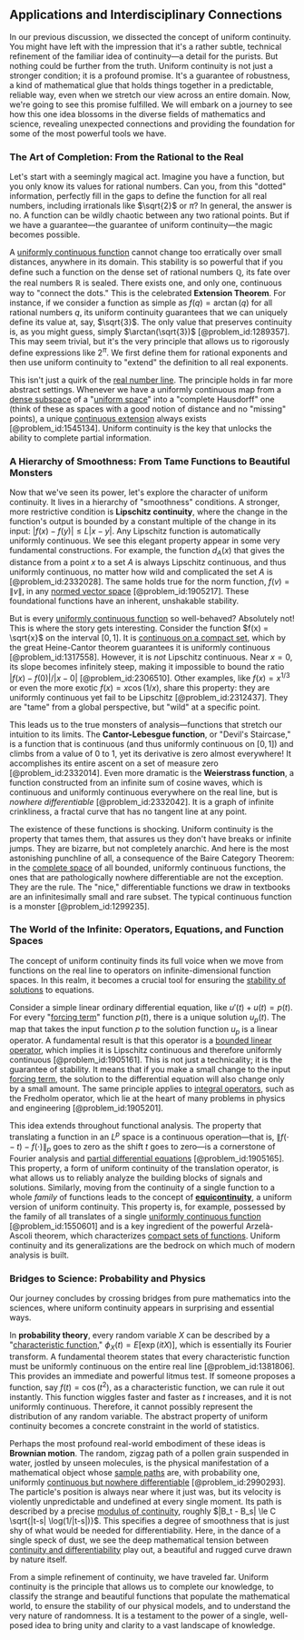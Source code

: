 ## Applications and Interdisciplinary Connections

In our previous discussion, we dissected the concept of uniform continuity. You might have left with the impression that it's a rather subtle, technical refinement of the familiar idea of continuity—a detail for the purists. But nothing could be further from the truth. Uniform continuity is not just a stronger condition; it is a profound promise. It's a guarantee of robustness, a kind of mathematical glue that holds things together in a predictable, reliable way, even when we stretch our view across an entire domain. Now, we're going to see this promise fulfilled. We will embark on a journey to see how this one idea blossoms in the diverse fields of mathematics and science, revealing unexpected connections and providing the foundation for some of the most powerful tools we have.

### The Art of Completion: From the Rational to the Real

Let's start with a seemingly magical act. Imagine you have a function, but you only know its values for rational numbers. Can you, from this "dotted" information, perfectly fill in the gaps to define the function for all real numbers, including irrationals like $\sqrt{2}$ or $\pi$? In general, the answer is no. A function can be wildly chaotic between any two rational points. But if we have a guarantee—the guarantee of uniform continuity—the magic becomes possible.

A [uniformly continuous function](@article_id:158737) cannot change too erratically over small distances, anywhere in its domain. This stability is so powerful that if you define such a function on the dense set of rational numbers $\mathbb{Q}$, its fate over the real numbers $\mathbb{R}$ is sealed. There exists one, and only one, continuous way to "connect the dots." This is the celebrated **Extension Theorem**. For instance, if we consider a function as simple as $f(q) = \arctan(q)$ for all rational numbers $q$, its uniform continuity guarantees that we can uniquely define its value at, say, $\sqrt{3}$. The only value that preserves continuity is, as you might guess, simply $\arctan(\sqrt{3})$ [@problem_id:1289357]. This may seem trivial, but it's the very principle that allows us to rigorously define expressions like $2^{\pi}$. We first define them for rational exponents and then use uniform continuity to "extend" the definition to all real exponents.

This isn't just a quirk of the [real number line](@article_id:146792). The principle holds in far more abstract settings. Whenever we have a uniformly continuous map from a [dense subspace](@article_id:260898) of a "[uniform space](@article_id:155073)" into a "complete Hausdorff" one (think of these as spaces with a good notion of distance and no "missing" points), a unique [continuous extension](@article_id:160527) always exists [@problem_id:1545134]. Uniform continuity is the key that unlocks the ability to complete partial information.

### A Hierarchy of Smoothness: From Tame Functions to Beautiful Monsters

Now that we've seen its power, let's explore the character of uniform continuity. It lives in a hierarchy of "smoothness" conditions. A stronger, more restrictive condition is **Lipschitz continuity**, where the change in the function's output is bounded by a constant multiple of the change in its input: $|f(x) - f(y)| \le L|x-y|$. Any Lipschitz function is automatically uniformly continuous. We see this elegant property appear in some very fundamental constructions. For example, the function $d_A(x)$ that gives the distance from a point $x$ to a set $A$ is always Lipschitz continuous, and thus uniformly continuous, no matter how wild and complicated the set $A$ is [@problem_id:2332028]. The same holds true for the norm function, $f(v) = \|v\|$, in any [normed vector space](@article_id:143927) [@problem_id:1905217]. These foundational functions have an inherent, unshakable stability.

But is every [uniformly continuous function](@article_id:158737) so well-behaved? Absolutely not! This is where the story gets interesting. Consider the function $f(x) = \sqrt{x}$ on the interval $[0,1]$. It is [continuous on a compact set](@article_id:182541), which by the great Heine-Cantor theorem guarantees it is uniformly continuous [@problem_id:1317558]. However, it is *not* Lipschitz continuous. Near $x=0$, its slope becomes infinitely steep, making it impossible to bound the ratio $|f(x)-f(0)|/|x-0|$ [@problem_id:2306510]. Other examples, like $f(x) = x^{1/3}$ or even the more exotic $f(x) = x \cos(1/x)$, share this property: they are uniformly continuous yet fail to be Lipschitz [@problem_id:2312437]. They are "tame" from a global perspective, but "wild" at a specific point.

This leads us to the true monsters of analysis—functions that stretch our intuition to its limits. The **Cantor-Lebesgue function**, or "Devil's Staircase," is a function that is continuous (and thus uniformly continuous on $[0,1]$) and climbs from a value of 0 to 1, yet its derivative is zero almost everywhere! It accomplishes its entire ascent on a set of measure zero [@problem_id:2332014]. Even more dramatic is the **Weierstrass function**, a function constructed from an infinite sum of cosine waves, which is continuous and uniformly continuous everywhere on the real line, but is *nowhere differentiable* [@problem_id:2332042]. It is a graph of infinite crinkliness, a fractal curve that has no tangent line at any point.

The existence of these functions is shocking. Uniform continuity is the property that tames them, that assures us they don't have breaks or infinite jumps. They are bizarre, but not completely anarchic. And here is the most astonishing punchline of all, a consequence of the Baire Category Theorem: in the [complete space](@article_id:159438) of all bounded, uniformly continuous functions, the ones that are pathologically nowhere differentiable are not the exception. They are the rule. The "nice," differentiable functions we draw in textbooks are an infinitesimally small and rare subset. The typical continuous function is a monster [@problem_id:1299235].

### The World of the Infinite: Operators, Equations, and Function Spaces

The concept of uniform continuity finds its full voice when we move from functions on the real line to operators on infinite-dimensional function spaces. In this realm, it becomes a crucial tool for ensuring the [stability of solutions](@article_id:168024) to equations.

Consider a simple linear ordinary differential equation, like $u'(t) + u(t) = p(t)$. For every "[forcing term](@article_id:165492)" function $p(t)$, there is a unique solution $u_p(t)$. The map that takes the input function $p$ to the solution function $u_p$ is a linear operator. A fundamental result is that this operator is a [bounded linear operator](@article_id:139022), which implies it is Lipschitz continuous and therefore uniformly continuous [@problem_id:1905161]. This is not just a technicality; it is the guarantee of stability. It means that if you make a small change to the input [forcing term](@article_id:165492), the solution to the differential equation will also change only by a small amount. The same principle applies to [integral operators](@article_id:187196), such as the Fredholm operator, which lie at the heart of many problems in physics and engineering [@problem_id:1905201].

This idea extends throughout functional analysis. The property that translating a function in an $L^p$ space is a continuous operation—that is, $\|f(\cdot - t) - f(\cdot)\|_p$ goes to zero as the shift $t$ goes to zero—is a cornerstone of Fourier analysis and [partial differential equations](@article_id:142640) [@problem_id:1905165]. This property, a form of uniform continuity of the translation operator, is what allows us to reliably analyze the building blocks of signals and solutions. Similarly, moving from the continuity of a single function to a whole *family* of functions leads to the concept of **[equicontinuity](@article_id:137762)**, a uniform version of uniform continuity. This property is, for example, possessed by the family of all translates of a single [uniformly continuous function](@article_id:158737) [@problem_id:1550601] and is a key ingredient of the powerful Arzelà-Ascoli theorem, which characterizes [compact sets of functions](@article_id:137255). Uniform continuity and its generalizations are the bedrock on which much of modern analysis is built.

### Bridges to Science: Probability and Physics

Our journey concludes by crossing bridges from pure mathematics into the sciences, where uniform continuity appears in surprising and essential ways.

In **probability theory**, every random variable $X$ can be described by a "[characteristic function](@article_id:141220)," $\phi_X(t) = E[\exp(itX)]$, which is essentially its Fourier transform. A fundamental theorem states that every characteristic function must be uniformly continuous on the entire real line [@problem_id:1381806]. This provides an immediate and powerful litmus test. If someone proposes a function, say $f(t) = \cos(t^2)$, as a characteristic function, we can rule it out instantly. This function wiggles faster and faster as $t$ increases, and it is not uniformly continuous. Therefore, it cannot possibly represent the distribution of any random variable. The abstract property of uniform continuity becomes a concrete constraint in the world of statistics.

Perhaps the most profound real-world embodiment of these ideas is **Brownian motion**. The random, zigzag path of a pollen grain suspended in water, jostled by unseen molecules, is the physical manifestation of a mathematical object whose [sample paths](@article_id:183873) are, with probability one, uniformly [continuous but nowhere differentiable](@article_id:275940) [@problem_id:2990293]. The particle's position is always near where it just was, but its velocity is violently unpredictable and undefined at every single moment. Its path is described by a precise [modulus of continuity](@article_id:158313), roughly $|B_t - B_s| \le C \sqrt{|t-s| \log(1/|t-s|)}$. This specifies a degree of smoothness that is just shy of what would be needed for differentiability. Here, in the dance of a single speck of dust, we see the deep mathematical tension between [continuity and differentiability](@article_id:160224) play out, a beautiful and rugged curve drawn by nature itself.

From a simple refinement of continuity, we have traveled far. Uniform continuity is the principle that allows us to complete our knowledge, to classify the strange and beautiful functions that populate the mathematical world, to ensure the stability of our physical models, and to understand the very nature of randomness. It is a testament to the power of a single, well-posed idea to bring unity and clarity to a vast landscape of knowledge.